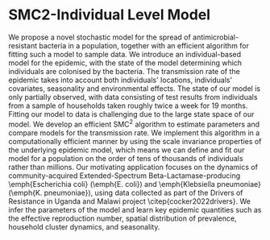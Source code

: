# SMC2-Individual Level Model
We propose a novel stochastic model for the spread of antimicrobial-resistant bacteria in a population, together with an efficient algorithm for fitting such a model to sample data. We introduce an individual-based model for the epidemic, with the state of the model determining which individuals are colonised by the bacteria. The transmission rate of the epidemic takes into account both individuals' locations, individuals' covariates, seasonality and environmental effects. The state of our model is only partially observed, with data consisting of test results from individuals from a sample of households taken roughly twice a week for 19 months. Fitting our model to data is challenging due to the large state space of our model. We develop an efficient SMC$^2$ algorithm to estimate parameters and compare models for the transmission rate. We implement this algorithm in a computationally efficient manner by using the scale invariance properties of the underlying epidemic model, which means we can define and fit our model for a population on the order of tens of thousands of individuals rather than millions. Our motivating application focuses on the dynamics of community-acquired Extended-Spectrum Beta-Lactamase-producing \emph{Escherichia coli} (\emph{E. coli}) and \emph{Klebsiella pneumoniae} (\emph{K. pneumoniae}), using data collected as part of the Drivers of Resistance in Uganda and Malawi project \citep{cocker2022drivers}. We infer the parameters of the model and learn key epidemic quantities such as the effective reproduction number, spatial distribution of prevalence, household cluster dynamics, and seasonality.
